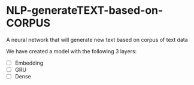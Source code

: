 # NLP-generateTEXT-based-on-CORPUS

A neural network that will generate new text based on corpus of text data

We have created a model with the following 3 layers:

<!-- Task Lists -->

- [ ] Embedding
- [ ] GRU
- [ ] Dense
